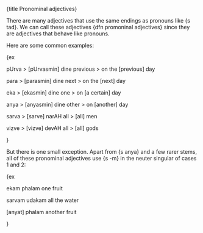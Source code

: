{title Pronominal adjectives}

There are many adjectives that use the same endings as pronouns like {s tad}.
We can call these adjectives {dfn promoninal adjectives} since they are
adjectives that behave like pronouns.

Here are some common examples:

{ex

pUrva > [pUrvasmin] dine
previous > on the [previous] day

para > [parasmin] dine
next > on the [next] day

eka > [ekasmin] dine
one > on [a certain] day

anya > [anyasmin] dine
other > on [another] day

sarva > [sarve] narAH
all > [all] men

vizve > [vizve] devAH
all > [all] gods

}

But there is one small exception. Apart from {s anya} and a few rarer stems,
all of these pronominal adjectives use {s -m} in the neuter singular of cases 1
and 2:

{ex

ekam phalam
one fruit

sarvam udakam 
all the water

[anyat] phalam
another fruit

}
